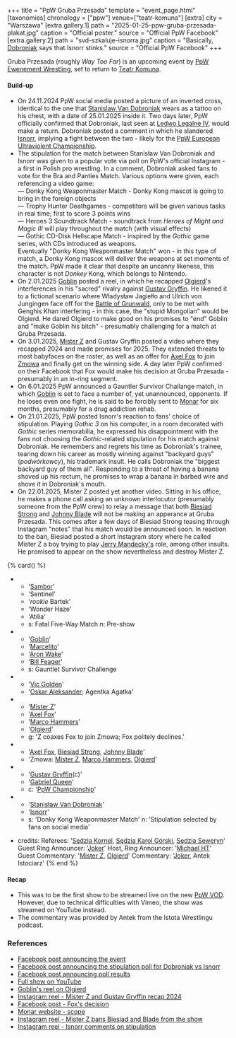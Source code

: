 +++
title = "PpW Gruba Przesada"
template = "event_page.html"
[taxonomies]
chronology = ["ppw"]
venue=["teatr-komuna"]
[extra]
city = "Warszawa"
[extra.gallery.1]
path = "2025-01-25-ppw-gruba-przesada-plakat.jpg"
caption = "Official poster."
source = "Official PpW Facebook"
[extra.gallery.2]
path = "svd-szkaluje-isnorra.jpg"
caption = "Basically, [Dobroniak](@/w/stanislaw-van-dobroniak.md) says that Isnorr stinks."
source = "Official PpW Facebook"
+++

Gruba Przesada (roughly _Way Too Far_) is an upcoming event by [PpW Ewenement Wrestling](@/o/ppw.md), set to return to [Teatr Komuna](@/v/teatr-komuna.md).

#### Build-up

* On 24.11.2024 PpW social media posted a picture of an inverted cross, identical to the one that [Stanislaw Van Dobroniak](@/w/stanislaw-van-dobroniak.md) wears as a tattoo on his chest, with a date of 25.01.2025 inside it. Two days later, PpW officially confirmed that Dobroniak, last seen at [Ledwo Legalne IV](@/e/ppw/2024-06-08-ppw-ledwo-legalne-4.md), would make a return. Dobroniak posted a comment in which he slandered [Isnorr](@/w/isnorr.md), implying a fight between the two - likely for the [PpW European Ultraviolent Championship](@/c/ppw-european-ultraviolent-championship.md).
* The stipulation for the match between Stanisław Van Dobroniak and Isnorr was given to a popular vote via poll on PpW's official Instagram - a first in Polish pro wrestling. In a comment, Dobroniak asked fans to vote for the Bra and Panties Match. Various options were given, each referencing a video game: \
&mdash; Donky Kong Weaponmaster Match - Donky Kong mascot is going to bring in the foreign objects \
&mdash; Trophy Hunter Deathgames - competitors will be given various tasks in real time; first to score 3 points wins \
&mdash; Heroes 3 Soundtrack Match - soundtrack from _Heroes of Might and Magic III_ will play throughout the match (with visual effects) \
&mdash; Gothic CD-Disk Hellscape Match - inspired by the _Gothic_ game series, with CDs introduced as weapons. \
Eventually "Donky Kong Weaponmaster Match" won - in this type of match, a Donky Kong mascot will deliver the weapons at set moments of the match. PpW made it clear that despite an uncanny likeness, this character is not _Donkey_ Kong, which belongs to Nintendo.
* On 2.01.2025 [Goblin](@/w/goblin.md) posted a reel, in which he recapped [Olgierd](@/w/olgierd.md)'s interferences in his "sacred" rivalry against [Gustav Gryffin](@/w/gustav-gryffin.md). He likened it to a fictional scenario where Władysław Jagiełło and Ulrich von Jungingen face off for the [Battle of Grunwald][bitwa-pod-grunwaldem], only to be met with Genghis Khan interfering - in this case, the "stupid Mongolian" would be Olgierd. He dared Olgierd to make good on his promises to "end" Goblin and "make Goblin his bitch" - presumably challenging for a match at Gruba Przesada.
* On 3.01.2025, [Mister Z](@/w/mister-z.md) and Gustav Gryffin posted a video where they recapped 2024 and made promises for 2025. They extended threats to most babyfaces on the roster, as well as an offer for [Axel Fox](@/w/axel-fox.md) to join [Zmowa](@/a/the-collusion.md) and finally get on the winning side. A day later PpW confirmed on their Facebook that Fox would make his decision at Gruba Przesada - presumably in an in-ring segment.
* On 6.01.2025 PpW announced a Gauntler Survivor Challange match, in which [Goblin](@/w/goblin.md) is set to face a number of, yet unannounced, opponents. If he loses even one fight, he is said to be forcibly sent to [Monar][monar] for six months, presumably for a drug addiction rehab.
* On 21.01.2025, PpW posted Isnorr's reaction to fans' choice of stipulation. Playing _Gothic 3_ on his computer, in a room decorated with _Gothic_ series memorabilia, he expressed his disappointment with the fans not choosing the _Gothic_-related stipulation for his match against Dobroniak. He remembers and regrets his time as Dobroniak's trainee, tearing down his career as mostly winning against "backyard guys" (_podwórkowcy_), his trademark insult. He calls Dobroniak the "biggest backyard guy of them all". Responding to a threat of having a banana shoved up his rectum, he promises to wrap a banana in barbed wire and shove it in Dobroniak's mouth.
* On 22.01.2025, Mister Z posted yet another video. Sitting in his office, he makes a phone call asking an unknown interlocutor (presumably someone from the PpW crew) to relay a message that both [Biesiad Strong](@/w/biesiad.md) and [Johnny Blade](@/w/johnny-blade.md) will not be making an apperance at Gruba Przesada. This comes after a few days of Biesiad Strong teasing through Instagram "notes" that his match would be announced soon. In reaction to the ban, Biesiad posted a short Instagram story where he called Mister Z a boy trying to play [Jerry Mandecky's](@/w/jerry-mandecky.md) role, among other insults. He promised to appear on the show nevertheless and destroy Mister Z.

{% card() %}
- - '[Sambor](@/w/sambor.md)'
  - 'Sentinel'
  - '_rookie_ Bartek'
  - 'Wonder Haze'
  - 'Atilia'
  - s: Fatal Five-Way Match
    n: Pre-show
- - '[Goblin](@/w/goblin.md)'
  - '[Marcelito](@/w/marcelito.md)'
  - '[Aron Wake](@/w/aron-wake.md)'
  - '[Bill Feager](@/w/feager.md)'
  - s: Gauntlet Survivor Challenge
- - '[Vic Golden](@/w/vic-golden.md)'
  - '[Oskar Aleksander](@/w/oskar-aleksander.md); Agentka Agatka'
- - '[Mister Z](@/w/mister-z.md)'
  - '[Axel Fox](@/w/axel-fox.md)'
  - '[Marco Hammers](@/w/marco-hammers.md)'
  - '[Olgierd](@/w/olgierd.md)'
  - g: 'Z coaxes Fox to join Zmowa; Fox politely declines.'
- - '[Axel Fox](@/w/axel-fox.md), [Biesiad Strong](@/w/biesiad.md), [Johnny Blade](@/w/johnny-blade.md)'
  - 'Zmowa: [Mister Z](@/w/mister-z.md), [Marco Hammers](@/w/marco-hammers.md), [Olgierd](@/w/olgierd.md)'



- - '[Gustav Gryffin](@/w/gustav-gryffin.md)(c)'
  - '[Gabriel Queen](@/w/gabriel-queen.md)'
  - c: '[PpW Championship](@/c/ppw-championship.md)'


- - '[Stanisław Van Dobroniak](@/w/stanislaw-van-dobroniak.md)'
  - '[Isnorr](@/w/isnorr.md)'
  - s: 'Donky Kong Weaponmaster Match'
    n: 'Stipulation selected by fans on social media'


- credits:
    Referees: '[Sędzia Kornel](@/w/sedzia-kornel.md), [Sędzia Karol Górski](@/w/madman-charlie.md), [Sędzia Seweryn](@/w/sedzia-seweryn.md)'
    Guest Ring Announcer: '[Joker](@/w/joker.md)'
    Host, Ring Announcer: '[Michael HT](@/w/michael-ht.md)'
    Guest Commentary: '[Mister Z](@/w/mister-z.md), [Olgierd](@/w/olgierd.md)'
    Commentary: '[Joker](@/w/joker.md), Antek Istociarz'
{% end %}

#### Recap

* This was to be the first show to be streamed live on the new [PpW VOD][ppw-vod]. However, due to technical difficulties with Vimeo, the show was streamed on YouTube instead.
* The commentary was provided by Antek from the Istota Wrestlingu podcast.

### References

* [Facebook post announcing the event](https://www.facebook.com/OficjalnePPW/posts/pfbid02anoMmnN9g8ziEqr7t1jXhipXyGJzCvY3aHfZRyWHvsDfscrBkNh3i8SFXZPWMVMRl)
* [Facebook post announcing the stipulation poll for Dobroniak vs Isnorr](https://www.facebook.com/photo/?fbid=1114549990675392&set=a.499910772139320)
* [Facebook post announcing poll results](https://www.facebook.com/OficjalnePPW/posts/pfbid02LJth2szqUbP67RwvSKCARjpKQJPmkyxdVYAadC9aaLPGrwmjTjf7aeGAdGKScmjql)
* [Full show on YouTube](https://www.youtube.com/watch?v=7BqcLexnnFI)
* [Goblin's reel on Olgierd](https://www.facebook.com/reel/8908777399206097)
* [Instagram reel - Mister Z and Gustav Gryffin recap 2024](https://www.instagram.com/reel/DEXqo47K6Is/?utm_source=ig_web_copy_link&igsh=MzRlODBiNWFlZA==)
* [Facebook post - Fox's decision](https://www.facebook.com/share/p/15TDKLcbE6/)
* [Monar website - scope](https://www.monar.org/o-nas/czym-sie-zajmujemy/)
* [Instagram reel - Mister Z bans Biesiad and Blade from the show](https://www.instagram.com/p/DFJCpUet4LN/)
* [Instagram reel - Isnorr comments on stipulation](https://www.instagram.com/p/DFGEwgKqTtr/)

[bitwa-pod-grunwaldem]: https://en.wikipedia.org/wiki/Battle_of_Grunwald
[monar]: https://en.wikipedia.org/wiki/Monar
[ppw-vod]: https://ppw-ewenementpl.vhx.tv/
